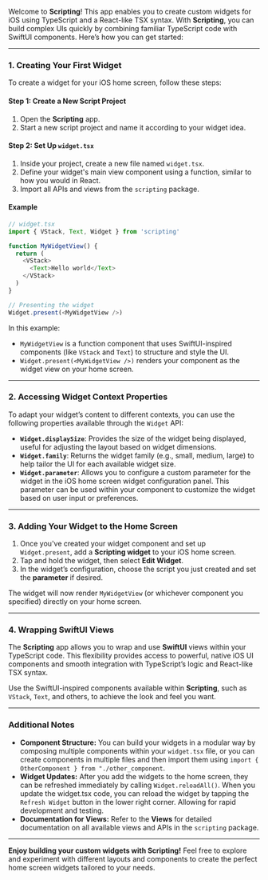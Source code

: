 Welcome to **Scripting**! This app enables you to create custom widgets for iOS using TypeScript and a React-like TSX syntax. With **Scripting**, you can build complex UIs quickly by combining familiar TypeScript code with SwiftUI components. Here’s how you can get started:

---

### 1. Creating Your First Widget

To create a widget for your iOS home screen, follow these steps:

#### Step 1: Create a New Script Project
1. Open the **Scripting** app.
2. Start a new script project and name it according to your widget idea.

#### Step 2: Set Up `widget.tsx`
1. Inside your project, create a new file named `widget.tsx`.
2. Define your widget's main view component using a function, similar to how you would in React.
3. Import all APIs and views from the `scripting` package.

#### Example
```typescript
// widget.tsx
import { VStack, Text, Widget } from 'scripting'

function MyWidgetView() {
  return (
    <VStack>
      <Text>Hello world</Text>
    </VStack>
  )
}

// Presenting the widget
Widget.present(<MyWidgetView />)
```

In this example:
- `MyWidgetView` is a function component that uses SwiftUI-inspired components (like `VStack` and `Text`) to structure and style the UI.
- `Widget.present(<MyWidgetView />)` renders your component as the widget view on your home screen.

---

### 2. Accessing Widget Context Properties

To adapt your widget’s content to different contexts, you can use the following properties available through the `Widget` API:

- **`Widget.displaySize`**: Provides the size of the widget being displayed, useful for adjusting the layout based on widget dimensions.
- **`Widget.family`**: Returns the widget family (e.g., small, medium, large) to help tailor the UI for each available widget size.
- **`Widget.parameter`**: Allows you to configure a custom parameter for the widget in the iOS home screen widget configuration panel. This parameter can be used within your component to customize the widget based on user input or preferences.

---

### 3. Adding Your Widget to the Home Screen

1. Once you've created your widget component and set up `Widget.present`, add a **Scripting widget** to your iOS home screen.
2. Tap and hold the widget, then select **Edit Widget**.
3. In the widget’s configuration, choose the script you just created and set the **parameter** if desired.

The widget will now render `MyWidgetView` (or whichever component you specified) directly on your home screen.

---

### 4. Wrapping SwiftUI Views

The **Scripting** app allows you to wrap and use **SwiftUI** views within your TypeScript code. This flexibility provides access to powerful, native iOS UI components and smooth integration with TypeScript’s logic and React-like TSX syntax.

Use the SwiftUI-inspired components available within **Scripting**, such as `VStack`, `Text`, and others, to achieve the look and feel you want.

---

### Additional Notes

- **Component Structure:** You can build your widgets in a modular way by composing multiple components within your `widget.tsx` file, or you can create components in multiple files and then import them using `import { OtherComponent } from "./other_component`.
- **Widget Updates:** After you add the widgets to the home screen, they can be refreshed immediately by calling `Widget.reloadAll()`. When you update the widget.tsx code, you can reload the widget by tapping the `Refresh Widget` button in the lower right corner. Allowing for rapid development and testing.
- **Documentation for Views:** Refer to the **Views** for detailed documentation on all available views and APIs in the `scripting` package.

---

**Enjoy building your custom widgets with Scripting!** Feel free to explore and experiment with different layouts and components to create the perfect home screen widgets tailored to your needs.
